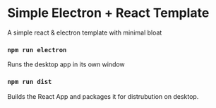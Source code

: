 # Simple Electron + React Template
A simple react & electron template with minimal bloat

### `npm run electron`
Runs the desktop app in its own window

### `npm run dist`
Builds the React App and packages it for distrubution on desktop.
